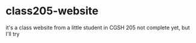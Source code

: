 # class205-website

it's a class website from a little student in CGSH 205
not complete yet, but I'll try
